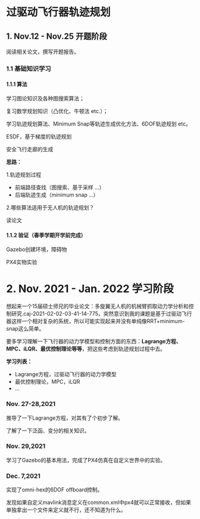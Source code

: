 # 过驱动飞行器轨迹规划

## 1. Nov.12 - Nov.25 开题阶段

阅读相关论文，撰写开题报告。

### 1.1 基础知识学习

#### 1.1.1 算法

学习图论知识及各种图搜索算法；

复习数学规划知识（凸优化、牛顿法 etc.）；

学习轨迹规划算法、Minimum Snap等轨迹生成优化方法、6DOF轨迹规划 etc。

ESDF，基于梯度的轨迹规划

安全飞行走廊的生成

**思路：**

1.轨迹规划过程

* 前端路径查找（图搜索、基于采样 ...）
* 后端轨迹生成（minimum snap ...）

2.哪些算法适用于无人机的轨迹规划？

读论文

#### 1.1.2 验证（春季学期开学前完成）

Gazebo创建环境，障碍物

PX4实物实验

# 2. Nov. 2021 - Jan. 2022 学习阶段

想起来一个15届硕士师兄的毕业论文：多旋翼无人机的机械臂抓取动力学分析和控制研究.caj-2021-02-02-03-41-14-775，突然意识到我的课题是基于过驱动飞行器这样一个相对复杂的系统，所以可能实现起来并没有单纯像RRT+minimum-snap这么简单。

要多学习理解一下飞行器的动力学模型和控制方面的东西：**Lagrange方程、MPC、iLQR、最优控制理论等等**，把这些考虑到轨迹规划过程中去。

**学习列表：**

* Lagrange方程，过驱动飞行器的动力学模型
* 最优控制理论，MPC，iLQR
* ...

### Nov. 27-28,2021 

推导了一下Lagrange方程，对其有了个初步了解。

了解了一下泛函、变分的相关知识。

### Nov. 29,2021 

学习了Gazebo的基本用法，完成了PX4仿真在自定义世界中的实验。

### Dec. 7,2021

实现了omni-hex的6DOF offboard控制。

发现如果自定义mavlink消息定义在common.xml中px4就可以正常接收，但如果单独拿出一个文件来定义就不行，还不知道为什么。

